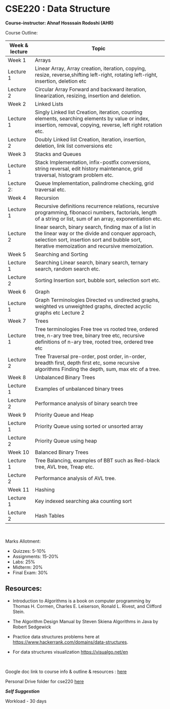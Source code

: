# CSE220 : Data Structure

**Course-instructor: Ahnaf Hosssain Rodoshi (AHR)**

Course Outline: 

| Week & lecture | Topic |
| ----------- | ----------- |
 Week 1 | Arrays 
Lecture 1 | Linear Array, Array creation, iteration, copying, resize, reverse,shifting left-right, rotating left-right, insertion, deletion etc
Lecture 2 | Circular Array Forward and backward iteration, linearization, resizing, insertion and deletion.  
Week 2 | Linked Lists 
Lecture 1 | Singly Linked list Creation, iteration, counting elements, searching elements by value or index, insertion, removal, copying, reverse, left right rotation etc.
Lecture 2 | Doubly Linked list Creation, iteration, insertion, deletion, link list conversions etc  
Week 3 | Stacks and Queues
Lecture 1 | Stack Implementation, infix-postfix conversions, string reversal, edit history maintenance, grid traversal, histogram problem etc.
Lecture 2: |  Queue Implementation, palindrome checking, grid traversal etc.  
Week 4 | Recursion
Lecture 1 | Recursive definitions recurrence relations, recursive programming, fibonacci numbers, factorials, length of a string or list, sum of an array, exponentiation etc.
Lecture 2 | linear search, binary search, finding max of a list in the linear way or the divide and conquer approach, selection sort, insertion sort and bubble sort, Iterative memoization  and recursive memoization.
Week 5 |  Searching and Sorting
Lecture 1 | Searching Linear search, binary search, ternary search, random search etc.
Lecture 2 | Sorting Insertion sort, bubble sort, selection sort etc.  
Week 6 | Graph
Lecture 1 | Graph Terminologies Directed vs undirected graphs, weighted vs unweighted graphs, directed acyclic graphs etc Lecture 2 | Graph Representations Adjacency matrix vs adjacency list, Graph Traversal Breadth first search vs depth first search. 
Week 7 | Trees
Lecture 1 | Tree terminologies Free tree vs rooted tree, ordered tree, n-ary tree tree, binary tree etc, recursive definitions of n-ary tree, rooted tree, ordered tree etc
Lecture 2 | Tree Traversal pre-order, post order, in-order, breadth first, depth first etc, some recursive algorithms Finding the depth, sum, max etc of a tree.  
Week 8 | Unbalanced Binary Trees
Lecture 1 | Examples of unbalanced binary trees
Lecture 2 | Performance analysis of binary search tree  
Week 9 | Priority Queue and Heap
Lecture 1 | Priority Queue using sorted or unsorted array
Lecture 2 | Priority Queue using heap
Week 10 | Balanced Binary Trees
Lecture 1 | Tree Balancing, examples of BBT such as Red-black tree, AVL tree, Treap etc.
Lecture 2 | Performance analysis of AVL tree. 
Week 11 | Hashing
Lecture 1 | Key indexed searching aka counting sort
Lecture 2 | Hash Tables  

<br>

Marks Allotment: 

* Quizzes: 5-10%
* Assignments: 15-20%
* Labs: 25%
* Midterm: 20%
* Final Exam: 30%




## Resources:

* Introduction to Algorithms is a book on computer programming by Thomas H. Cormen, Charles E. Leiserson, Ronald L. Rivest, and Clifford Stein.   

* The Algorithm Design Manual by Steven Skiena
Algorithms in Java by Robert Sedgewick  

* Practice data structures problems here at https://www.hackerrank.com/domains/data-structures.  

* For data structures visualization https://visualgo.net/en




<br>

Google doc link to course info & outline & resources : [here](https://docs.google.com/document/d/1mdw4A_fH0AeOkzwXgRX_a830SOqRv5cTuZdRExNFv-o/edit?usp=sharing)

Personal Drive folder for cse220 [here](https://drive.google.com/drive/folders/1Pb5qo2GvR1IypzcU20kwuaxAssjox1cx?usp=sharing)

***Self Suggestion***

Workload - 30 days
